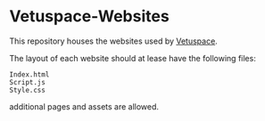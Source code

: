# Vetuspace-Websites

This repository houses the websites used by [Vetuspace](https://github.com/MarNicGit/Vetuspace).

The layout of each website should at lease have the following files:

```
Index.html
Script.js
Style.css
```

additional pages and assets are allowed.